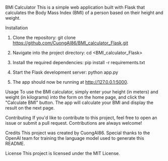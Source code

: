 BMI Calculator
This is a simple web application built with Flask that calculates the Body Mass Index (BMI) of a person based on their height and weight.

Installation
1. Clone the repository: git clone https://github.com/CuongAI86/BMI_calculator_Flask.git

2. Navigate into the project directory: cd <BMI_calculator_Flask>

3. Install the required dependencies: pip install -r requirements.txt

4. Start the Flask development server: python app.py

5. The app should now be running at http://127.0.0.1:5000.

Usage
To use the BMI calculator, simply enter your height (in meters) and weight (in kilograms) into the form on the home page, and click the "Calculate BMI" button. The app will calculate your BMI and display the result on the next page.

Contributing
If you'd like to contribute to this project, feel free to open an issue or submit a pull request. Contributions are always welcome!

Credits
This project was created by CuongAI86. Special thanks to the OpenAI team for training the language model used to generate this README.

License
This project is licensed under the MIT License.
